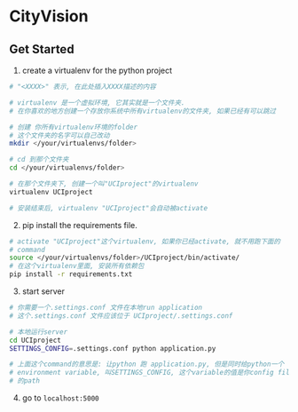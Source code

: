 # CityVision

## Get Started

1. create a virtualenv for the python project
```bash
# "<XXXX>" 表示, 在此处插入XXXX描述的内容

# virtualenv 是一个虚拟环境, 它其实就是一个文件夹.
# 在你喜欢的地方创建一个存放你系统中所有virtualenv的文件夹, 如果已经有可以跳过

# 创建 你所有virtualenv环境的folder
# 这个文件夹的名字可以自己改动
mkdir </your/virtualenvs/folder>

# cd 到那个文件夹
cd </your/virtualenvs/folder>

# 在那个文件夹下, 创建一个叫"UCIproject"的virtualenv
virtualenv UCIproject

# 安装结束后, virtualenv "UCIproject"会自动被activate
```

2. pip install the requirements file. 
```bash
# activate "UCIproject"这个virtualenv, 如果你已经activate, 就不用跑下面的
# command
source </your/virtualenvs/folder>/UCIproject/bin/activate/
# 在这个virtualenv里面, 安装所有依赖包
pip install -r requirements.txt
```
3. start server
```bash
# 你需要一个.settings.conf 文件在本地run application
# 这个.settings.conf 文件应该位于 UCIproject/.settings.conf

# 本地运行server
cd UCIproject
SETTINGS_CONFIG=.settings.conf python application.py 

# 上面这个command的意思是: 让python 跑 application.py, 但是同时给python一个
# environment variable, 叫SETTINGS_CONFIG, 这个variable的值是你config file
# 的path
```
4. go to `localhost:5000`
